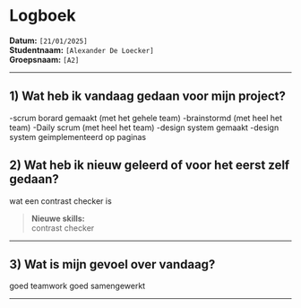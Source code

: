 # Logboek

**Datum:** `[21/01/2025]`  
**Studentnaam:** `[Alexander De Loecker]`  
**Groepsnaam:** `[A2]`

---

## 1) Wat heb ik vandaag gedaan voor mijn project?

-scrum borard gemaakt (met het gehele team)
-brainstormd (met heel het team)
-Daily scrum (met heel het team)
-design system gemaakt
-design system geimplementeerd op paginas

## 2) Wat heb ik nieuw geleerd of voor het eerst zelf gedaan?

wat een contrast checker is

> **Nieuwe skills:**  
> contrast checker

---

## 3) Wat is mijn gevoel over vandaag?

goed teamwork goed samengewerkt

---

